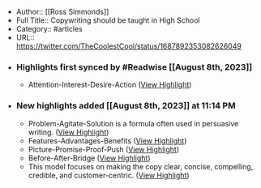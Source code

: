 - Author:: [[Ross Simmonds]]
- Full Title:: Copywriting should be taught in High School
- Category:: #articles
- URL:: https://twitter.com/TheCoolestCool/status/1687892353082626049
- ### Highlights first synced by #Readwise [[August 8th, 2023]]
    - Attention-Interest-Desire-Action ([View Highlight](https://read.readwise.io/read/01h7asyzzc8chsvpwq6pxwjqyh))
- ### New highlights added [[August 8th, 2023]] at 11:14 PM
    - Problem-Agitate-Solution is a formula often used in persuasive writing. ([View Highlight](https://read.readwise.io/read/01h7atqspt60s0a6wyn5fp0wgs))
    - Features-Advantages-Benefits ([View Highlight](https://read.readwise.io/read/01h7atr435v0734zwaz6pcww0k))
    - Picture-Promise-Proof-Push ([View Highlight](https://read.readwise.io/read/01h7atrbnhnw2fv04eeqn5zt2f))
    - Before-After-Bridge ([View Highlight](https://read.readwise.io/read/01h7attqgrzrms4pj3v61rfc9z))
    - This model focuses on making the copy clear, concise, compelling, credible, and customer-centric. ([View Highlight](https://read.readwise.io/read/01h7attzwaerntk4mb52tp4105))
